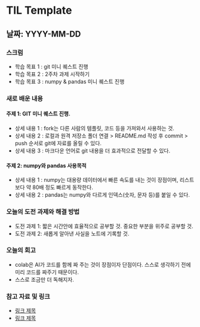 # TIL Template

## 날짜: YYYY-MM-DD

### 스크럼
- 학습 목표 1 : git 미니 퀘스트 진행
- 학습 목표 2 : 2주차 과제 시작하기
- 학습 목표 3 : numpy & pandas 미니 퀘스트 진행

### 새로 배운 내용
#### 주제 1: GIT 미니 퀘스트 진행.
- 상세 내용 1 : fork는 다른 사람의 템플릿, 코드 등을 가져와서 사용하는 것.
- 상세 내용 2 : 로컬과 원격 저장소 폴더 연결 > README.md 작성 후 commit > push 순서로 git에 자료를 올릴 수 있다.
- 상세 내용 3 : 마크다운 언어로 git 내용을 더 효과적으로 전달할 수 있다.

#### 주제 2: numpy와 pandas 사용목적
- 상세 내용 1 : numpy는 대용량 데이터에서 빠른 속도를 내는 것이 장점이며, 리스트 보다 약 80배 정도 빠르게 동작한다. 
- 상세 내용 2 : pandas는 numpy와 다르게 인덱스(숫자, 문자 등)를 붙일 수 있다.

### 오늘의 도전 과제와 해결 방법
- 도전 과제 1: 짧은 시간안에 효율적으로 공부할 것. 중요한 부분을 위주로 공부할 것.
- 도전 과제 2: 새롭게 알아낸 사실을 노트에 기록할 것.

### 오늘의 회고
- colab은 AI가 코드를 함께 짜 주는 것이 장점이자 단점이다. 스스로 생각하기 전에 미리 코드를 짜주기 때문이다.
- 스스로 조금만 더 독해지자.

### 참고 자료 및 링크
- [링크 제목](URL)
- [링크 제목](URL)
